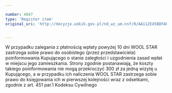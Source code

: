 ```yaml
---

number: 4047
type: 'Register item'
original_uri: 'http://decyzje.uokik.gov.pl/nd_wz_um.nsf/0/AA112E45BDFAFDB4C1257ABE0040CADC?OpenDocument'


---
```


W przypadku zalegania z płatnością wpłaty powyżej 10 dni WOOL STAR zastrzega sobie prawo do osobistego (przez przedstawiciela) poinformowania Kupującego o stanie zaległości i uzgodnienia zasad wpłat w miejscu jego zamieszkania. Strony zgodnie postanawiają, że koszty takiego poinformowania nie mogą przekroczyć 300 zł za jedną wizytę u Kupującego, a w przypadku ich naliczenia WOOL STAR zastrzega sobie prawo do księgowania ich w pierwszej kolejności wraz z odsetkami, zgodnie z art. 451 par.1 Kodeksu Cywilnego
